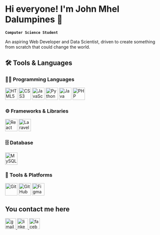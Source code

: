 # Hi everyone! I'm John Mhel Dalumpines 👋

**`Computer Science Student`**

An aspiring Web Developer and Data Scientist, driven to create something from scratch that could change the world.

## 🛠️ Tools & Languages

### 👨‍💻 Programming Languages
<p align="left">
  <img src="https://cdn.jsdelivr.net/gh/devicons/devicon/icons/html5/html5-original.svg" width="40px" alt="HTML5"/>
  <img src="https://cdn.jsdelivr.net/gh/devicons/devicon/icons/css3/css3-original.svg" width="40px" alt="CSS3"/>
  <img src="https://cdn.jsdelivr.net/gh/devicons/devicon/icons/javascript/javascript-original.svg" width="40px" alt="JavaScript"/>
  <img src="https://cdn.jsdelivr.net/gh/devicons/devicon/icons/python/python-original.svg" width="40px" alt="Python"/>
  <img src="https://cdn.jsdelivr.net/gh/devicons/devicon/icons/java/java-original.svg" width="40px" alt="Java"/>
  <img src="https://cdn.jsdelivr.net/gh/devicons/devicon/icons/php/php-original.svg" width="40px" alt="PHP"/>
  
</p>

### ⚙️ Frameworks & Libraries
<p align="left">
  <img src="https://cdn.jsdelivr.net/gh/devicons/devicon/icons/react/react-original.svg" width="40px" alt="React"/>
  <!-- Optional Laravel colorful version below -->
  <img src="https://cdn.jsdelivr.net/gh/devicons/devicon/icons/laravel/laravel-original.svg" width="40px" alt="Laravel"/>
</p>

### 🗄️ Database
<p align="left">
  <img src="https://cdn.jsdelivr.net/gh/devicons/devicon/icons/mysql/mysql-original.svg" width="40px" alt="MySQL"/>
</p>


### 🧰 Tools & Platforms
<p align="left">
  <img src="https://cdn.jsdelivr.net/gh/devicons/devicon/icons/git/git-original.svg" width="40px" alt="Git"/>
  <img src="https://cdn.jsdelivr.net/gh/devicons/devicon/icons/github/github-original.svg" width="40px" alt="GitHub"/>
  <img src="https://cdn.jsdelivr.net/gh/devicons/devicon/icons/figma/figma-original.svg" width="40px" alt="Figma"/>
</p>

<!--**Experience:** Still gaining... -->


<h2 align="left">You contact me here</h3>

<div align="left">
  
  <!-- Gmail (envelope icon) -->
   <a href="https://mail.google.com/mail/?view=cm&to=jmdalumpines24@gmail.com" target="_blank">
    <img src="https://cdn.jsdelivr.net/gh/devicons/devicon/icons/google/google-original.svg" height="35" alt="gmail logo" />
  </a>

  <!-- LinkedIn -->
  <a href="https://www.linkedin.com/in/john-mhel-dalumpines-3853412a5/" target="_blank">
    <img src="https://cdn.jsdelivr.net/gh/devicons/devicon/icons/linkedin/linkedin-original.svg" height="35" alt="linkedin logo" />
  </a>

  <!-- Facebook -->
  <a href="https://web.facebook.com/jm.jayem.75" target="_blank">
    <img src="https://cdn.jsdelivr.net/gh/devicons/devicon/icons/facebook/facebook-original.svg" height="35" alt="facebook logo" />
  </a>
  
</div>


